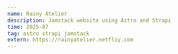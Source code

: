 ```yaml
---
name: Rainy Atelier
description: Jamstack website using Astro and Strapi
time: 2025-07
tag: astro strapi jamstack
extern: https://rainyatelier.netfliy.com
---
```



